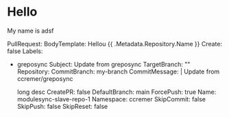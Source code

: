 # Hello

My name is adsf

PullRequest:
  BodyTemplate: Hellou {{ .Metadata.Repository.Name }}
  Create: false
  Labels:
  - greposync
  Subject: Update from greposync
  TargetBranch: ""
Repository:
  CommitBranch: my-branch
  CommitMessage: |
    Update from ccremer/greposync

    long desc
  CreatePR: false
  DefaultBranch: main
  ForcePush: true
  Name: modulesync-slave-repo-1
  Namespace: ccremer
  SkipCommit: false
  SkipPush: false
  SkipReset: false
